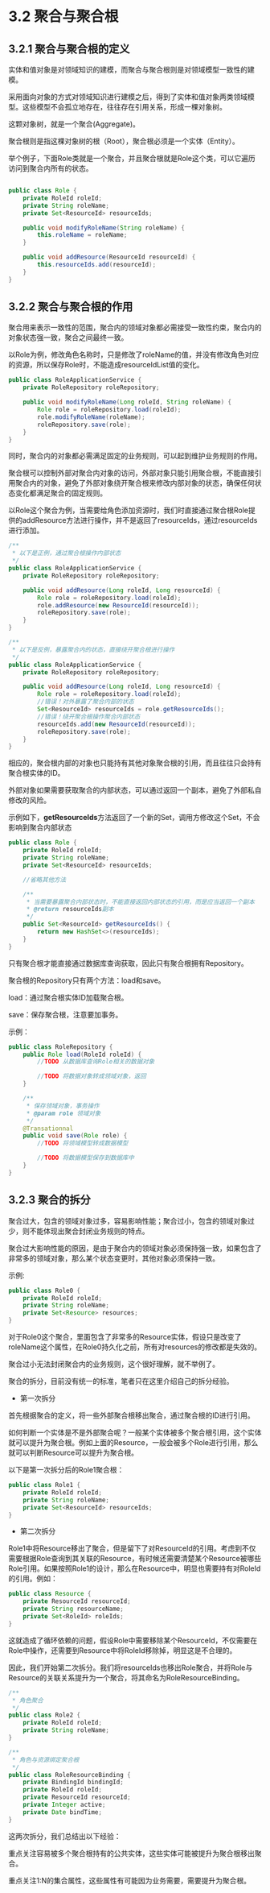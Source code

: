 # 3.2 聚合与聚合根

## 3.2.1 聚合与聚合根的定义

实体和值对象是对领域知识的建模，而聚合与聚合根则是对领域模型一致性的建模。

采用面向对象的方式对领域知识进行建模之后，得到了实体和值对象两类领域模型。这些模型不会孤立地存在，往往存在引用关系，形成一棵对象树。

这颗对象树，就是一个聚合(Aggregate)。

聚合根则是指这棵对象树的根（Root），聚合根必须是一个实体（Entity）。

举个例子，下面Role类就是一个聚合，并且聚合根就是Role这个类，可以它遍历访问到聚合内所有的状态。

```java

public class Role {
    private RoleId roleId;
    private String roleName;
    private Set<ResourceId> resourceIds;

    public void modifyRoleName(String roleName) {
        this.roleName = roleName;
    }

    public void addResource(ResourceId resourceId) {
        this.resourceIds.add(resourceId);
    }
}
```

## 3.2.2 聚合与聚合根的作用

聚合用来表示一致性的范围，聚合内的领域对象都必需接受一致性约束，聚合内的对象状态强一致，聚合之间最终一致。

以Role为例，修改角色名称时，只是修改了roleName的值，并没有修改角色对应的资源，所以保存Role时，不能造成resourceIdList值的变化。

```java
public class RoleApplicationService {
    private RoleRepository roleRepository;

    public void modifyRoleName(Long roleId, String roleName) {
        Role role = roleRepository.load(roleId);
        role.modifyRoleName(roleName);
        roleRepository.save(role);
    }
}
```

同时，聚合内的对象都必需满足固定的业务规则，可以起到维护业务规则的作用。

聚合根可以控制外部对聚合内对象的访问，外部对象只能引用聚合根，不能直接引用聚合内的对象，避免了外部对象绕开聚合根来修改内部对象的状态，确保任何状态变化都满足聚合的固定规则。

以Role这个聚合为例，当需要给角色添加资源时，我们时直接通过聚合根Role提供的addResource方法进行操作，并不是返回了resourceIds，通过resourceIds进行添加。

```java
/**
 * 以下是正例，通过聚合根操作内部状态
 */
public class RoleApplicationService {
    private RoleRepository roleRepository;

    public void addResource(Long roleId, Long resourceId) {
        Role role = roleRepository.load(roleId);
        role.addResource(new ResourceId(resourceId));
        roleRepository.save(role);
    }
}
```

```java
/**
 * 以下是反例，暴露聚合内的状态，直接绕开聚合根进行操作
 */
public class RoleApplicationService {
    private RoleRepository roleRepository;

    public void addResource(Long roleId, Long resourceId) {
        Role role = roleRepository.load(roleId);
        //错误！对外暴露了聚合内部的状态
        Set<ResourceId> resourceIds = role.getResourceIds();
        //错误！绕开聚合根操作聚合内部状态
        resourceIds.add(new ResourceId(resourceId));
        roleRepository.save(role);
    }
}
```

相应的，聚合根内部的对象也只能持有其他对象聚合根的引用，而且往往只会持有聚合根实体的ID。

外部对象如果需要获取聚合的内部状态，可以通过返回一个副本，避免了外部私自修改的风险。

示例如下，**getResourceIds**方法返回了一个新的Set，调用方修改这个Set，不会影响到聚合内部状态

```java
public class Role {
    private RoleId roleId;
    private String roleName;
    private Set<ResourceId> resourceIds;

    //省略其他方法

    /**
     * 当需要暴露聚合内部状态时，不能直接返回内部状态的引用，而是应当返回一个副本
     * @return resourceIds副本
     */
    public Set<ResourceId> getResourceIds() {
        return new HashSet<>(resourceIds);
    }
}
```

只有聚合根才能直接通过数据库查询获取，因此只有聚合根拥有Repository。

聚合根的Repository只有两个方法：load和save。

load：通过聚合根实体ID加载聚合根。

save：保存聚合根，注意要加事务。

示例：

```java
public class RoleRepository {
    public Role load(RoleId roleId) {
        //TODO 从数据库查询Role相关的数据对象

        //TODO 将数据对象转成领域对象，返回
    }

    /**
     * 保存领域对象，事务操作
     * @param role 领域对象
     */
    @Transationnal
    public void save(Role role) {
        //TODO 将领域模型转成数据模型

        //TODO 将数据模型保存到数据库中
    }
}

```

## 3.2.3 聚合的拆分

聚合过大，包含的领域对象过多，容易影响性能；聚合过小，包含的领域对象过少，则不能体现出聚合封闭业务规则的特点。

聚合过大影响性能的原因，是由于聚合内的领域对象必须保持强一致，如果包含了非常多的领域对象，那么某个状态变更时，其他对象必须保持一致。

示例:

```java
public class Role0 {
    private RoleId roleId;
    private String roleName;
    private Set<Resource> resources;
}

```

对于Role0这个聚合，里面包含了非常多的Resource实体，假设只是改变了roleName这个属性，在Role0持久化之前，所有对resources的修改都是失效的。

聚合过小无法封闭聚合内的业务规则，这个很好理解，就不举例了。

聚合的拆分，目前没有统一的标准，笔者只在这里介绍自己的拆分经验。

- 第一次拆分

首先根据聚合的定义，将一些外部聚合根移出聚合，通过聚合根的ID进行引用。

如何判断一个实体是不是外部聚合呢？一般某个实体被多个聚合根引用，这个实体就可以提升为聚合根。例如上面的Resource，一般会被多个Role进行引用，那么就可以判断Resource可以提升为聚合根。

以下是第一次拆分后的Role1聚合根：

```java
public class Role1 {
    private RoleId roleId;
    private String roleName;
    private Set<ResourceId> resourceIds;
}
```

- 第二次拆分

Role1中将Resource移出了聚合，但是留下了对ResourceId的引用。考虑到不仅需要根据Role查询到其关联的Resource，有时候还需要清楚某个Resource被哪些Role引用。如果按照Role1的设计，那么在Resource中，明显也需要持有对RoleId的引用。例如：

```java
public class Resource {
    private ResourceId resourceId;
    private String resourceName;
    private Set<RoleId> roleIds;
}
```

这就造成了循环依赖的问题，假设Role中需要移除某个ResourceId，不仅需要在Role中操作，还需要到Resource中将RoleId移除掉，明显这是不合理的。

因此，我们开始第二次拆分。我们将resourceIds也移出Role聚合，并将Role与Resource的关联关系提升为一个聚合，将其命名为RoleResourceBinding。

```java
/**
 * 角色聚合
 */
public class Role2 {
    private RoleId roleId;
    private String roleName;
}

/**
 * 角色与资源绑定聚合根
 */
public class RoleResourceBinding {
    private BindingId bindingId;
    private RoleId roleId;
    private ResourceId resourceId;
    private Integer active;
    private Date bindTime;
}
```
这两次拆分，我们总结出以下经验：

重点关注容易被多个聚合根持有的公共实体，这些实体可能被提升为聚合根移出聚合。

重点关注1:N的集合属性，这些属性有可能因为业务需要，需要提升为聚合根。

<!--@include: ../footer.md-->